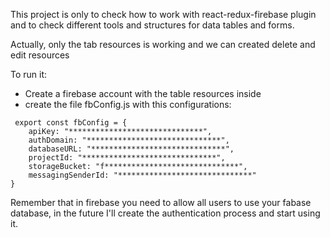 This project is only to check how to work with react-redux-firebase plugin and to check different tools and structures for data tables and forms.

Actually, only the tab resources is working and we can created delete and edit resources

To run it:
 - Create a firebase account  with the table resources inside
 - create the file fbConfig.js with this configurations:
 ```
  export const fbConfig = {
     apiKey: "******************************",
     authDomain: "******************************",
     databaseURL: "******************************",
     projectId: "******************************",
     storageBucket: "f******************************",
     messagingSenderId: "******************************"
 }
 ```

Remember that in firebase you need to allow all users to use your fabase database, in the future I'll create the authentication process and start using it.